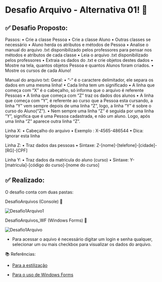 # Desafio Arquivo - Alternativa 01! 📝



## ✅ Desafio Proposto:

Passos:
•	Crie a classe Pessoa
•	Crie a classe Aluno
•	Outras classes se necessário
•	Aluno herda os atributos e métodos de Pessoa
•	Analise o manual do arquivo .txt disponibilizado pelos professores para pensar nos métodos e atributos de cada classe
•	Leia o arquivo .txt disponibilizado pelos professores
•	Extraia os dados do .txt e crie objetos destes dados
•	Mostre na tela, quantos objetos Pessoa e quantos Alunos foram criados.
•	Mostre os cursos de cada Aluno!

Manual do arquivo txt:
Geral:
•	“-“ é o caractere delimitador, ele separa os dados em uma mesma linha!
•	Cada linha tem um significado
•	A linha que começa com “X” é o cabeçalho, só informa que o arquivo é referente Pessoas
•	A linha que começa com “Z” traz os dados dos alunos
•	A linha que começa com “Y”, é referente ao curso que a Pessoa esta cursando, a linha “Y” vem sempre depois de uma linha “Z”, 
logo, a linha “Y” é sobre o curso do Aluno(“Z”).
•	Nem sempre uma linha “Z” é seguida por uma linha “Y”, significa que é uma Pessoa cadastrada, e não um aluno. Logo, após
uma linha “Z” aparece outra linha “Z”.

Linha X:
•	Cabeçalho do arquivo
•	Exemplo : X-4565-486544
•	Dica: Ignorar esta linha

Linha Z:
•	Traz dados das pessoas
•	Sintaxe: Z-[nome]-[telefone]-[cidade]-[RG]-[CPF]

Linha Y:
•	Traz dados da matricula do aluno (curso)
•	Sintaxe: Y-[matricula]-[código do curso]-[nome do curso]



## ✅ Realizado:

O desafio conta com duas pastas:

DesafioArquivos (Console) 🔻

![Desafio1Arquivo1](https://github.com/joojubba/Desafio1_Arquivo/assets/89705012/0fff099e-1d91-4c33-bfeb-bd56f0fe285c)

DesafioArquivos_WF (Windows Forms) 🔻

![Desafio1Arquivo](https://github.com/joojubba/Desafio1_Arquivo/assets/89705012/148ca7aa-a1f1-405b-8e32-6b50e2aae9e8)
- Para acessar o aquivo é necessário digitar um login e senha qualquer, selecionar um ou mais checkbox para visualizar os dados do arquivo.



📚 Referências: 

- <a href="https://youtu.be/NxxmhHJQ8QI/">Para a estilização</a>

- <a href="https://youtu.be/JgBqsIffWdUI">Para o uso de Windows Forms</a>



  

  
